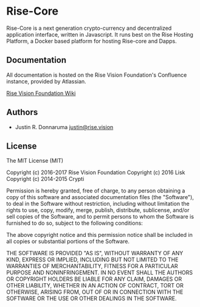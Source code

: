 # Rise-Core

Rise-Core is a next generation crypto-currency and decentralized application interface, written in Javascript. It runs best on the Rise Hosting Platform, a Docker based platform for hosting Rise-core and Dapps.

## Documentation

All documentation is hosted on the Rise Vision Foundation's Confluence instance, provided by Atlassian.

[Rise Vision Foundation Wiki](https://risevisionfoundation.atlassian.net/wiki/display/RISDOC/Rise+Documentation)

## Authors

- Justin R. Donnaruma <justin@rise.vision>

## License

The MIT License (MIT)

Copyright (c) 2016-2017 Rise Vision Foundation
Copyright (c) 2016 Lisk
Copyright (c) 2014-2015 Crypti

Permission is hereby granted, free of charge, to any person obtaining a copy of this software and associated documentation files (the "Software"), to deal in the Software without restriction, including without limitation the rights to use, copy, modify, merge, publish, distribute, sublicense, and/or sell copies of the Software, and to permit persons to whom the Software is furnished to do so, subject to the following conditions:  

The above copyright notice and this permission notice shall be included in all copies or substantial portions of the Software.

THE SOFTWARE IS PROVIDED "AS IS", WITHOUT WARRANTY OF ANY KIND, EXPRESS OR IMPLIED, INCLUDING BUT NOT LIMITED TO THE WARRANTIES OF MERCHANTABILITY, FITNESS FOR A PARTICULAR PURPOSE AND NONINFRINGEMENT. IN NO EVENT SHALL THE AUTHORS OR COPYRIGHT HOLDERS BE LIABLE FOR ANY CLAIM, DAMAGES OR OTHER LIABILITY, WHETHER IN AN ACTION OF CONTRACT, TORT OR OTHERWISE, ARISING FROM, OUT OF OR IN CONNECTION WITH THE SOFTWARE OR THE USE OR OTHER DEALINGS IN THE SOFTWARE.
